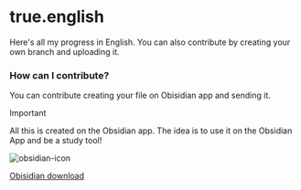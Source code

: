# true.english
Here's all my progress in English. You can also contribute by creating your own branch and uploading it.

### How can I contribute?
You can contribute creating your file on Obisidian app and sending it.

> [!IMPORTANT]
> All this is created on the Obsidian app. The idea is to use it on the Obsidian App and be a study tool!

![obsidian-icon](https://github.com/fabricinn/true.english/assets/118623999/1c8c9f17-4133-42c3-a88a-62be36a1a4f3)

<a href="https://obsidian.md/download" target="_blank">Obisidian download</a>
